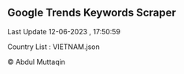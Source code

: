 

## Google Trends Keywords Scraper 
 
Last Update 12-06-2023 , 17:50:59

Country List :
VIETNAM.json



© Abdul Muttaqin 
